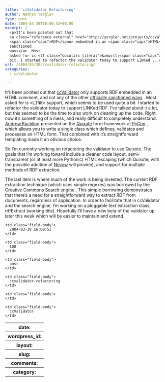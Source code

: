 ```yaml
---
title: 'ccValidator Refactoring'
author: Nathan Yergler
type: post
date: 2004-03-30T16:00:53+00:00
excerpt: |
  <p>It’s been pointed out that
  <a class="reference external" href="http://yergler.net/projects/ccvalidator">ccValidator</a> only supports
  <span class="caps">RDF</span> embedded in an <span class="caps">HTML</span> comment, and not any of the other <a class="reference external" href="http://creativecommons.org/technology/metadata/extend">officially
  sanctioned
  ways</a>. Most
  asked for is <tt class="docutils literal">&amp;lt;<span class="caps">LINK</span>&amp;gt;</tt> support, which seems to be used quite a
  bit. I started to refactor the validator today to support LINKed ...</p>
url: /2004/03/30/ccvalidator-refactoring/
categories:
  - ccValidator

---
```

It’s been pointed out that [ccValidator][1]  only supports <span class="caps">RDF</span> embedded in an <span class="caps">HTML</span> comment, and not any of the other [officially sanctioned ways][2] . Most asked for is <tt class="docutils literal"><<span class="caps">LINK</span>></tt> support, which seems to be used quite a bit. I started to refactor the validator today to support LINKed <span class="caps">RDF</span>. I’ve talked about it a lot, but this seemed to be the time to also work on cleaning up the code. Right now it’s something of a mess, and really difficult to completely understand. [Andrew Kuchling][3]  presented on the [Quixote][4]  form framework at [PyCon][5] , which allows you to write a single class which defines, validates and processes an <span class="caps">HTML</span> form. That combined with it’s straightforward templating made it an obvious choice.

So I’m currently working on refactoring the validator to use Quixote. The goals that I’m working toward include a cleaner code layout, semi-transparent (or at least more Pythonic) <span class="caps">HTML</span> escaping (which Quixote, with the possible addition of [Nevow][6]  will provide), and support for multiple methods of <span class="caps">RDF</span> extraction.

The last item is where much of the work is being invested. The current <span class="caps">RDF</span> extraction technique (which uses simple regexes) was borrowed by the [Creative Commons Search engine][7] . This simple borrowing demonstrates that there’s a need for a straightforward way to extract <span class="caps">RDF</span> from documents, regardless of application. In order to facilitate that in ccValidator and the search engine, I’m working on a pluggable text extraction class, rdfExtract (working title). Hopefully I’ll have a new beta of the validator up later this week which will be easier to maintain and extend.

<table class="docutils field-list" frame="void" rules="none">
  <col class="field-name" /> <col class="field-body" /> <tr class="field">
    <th class="field-name">
      date:
    </th>

    <td class="field-body">
      2004-03-30 16:00:53
    </td>
  </tr>

  <tr class="field">
    <th class="field-name">
      wordpress_id:
    </th>

    <td class="field-body">
      108
    </td>
  </tr>

  <tr class="field">
    <th class="field-name">
      layout:
    </th>

    <td class="field-body">
      post
    </td>
  </tr>

  <tr class="field">
    <th class="field-name">
      slug:
    </th>

    <td class="field-body">
      ccvalidator-refactoring
    </td>
  </tr>

  <tr class="field">
    <th class="field-name">
      comments:
    </th>

    <td class="field-body">
    </td>
  </tr>

  <tr class="field">
    <th class="field-name">
      category:
    </th>

    <td class="field-body">
      ccValidator
    </td>
  </tr>
</table>

 [1]: http://yergler.net/projects/ccvalidator
 [2]: http://creativecommons.org/technology/metadata/extend
 [3]: http://amk.ca/
 [4]: http://quixote.ca
 [5]: http://pycon.org
 [6]: http://www.divmod.org/Home/Projects/Nevow/
 [7]: http://search.creativecommons.org/